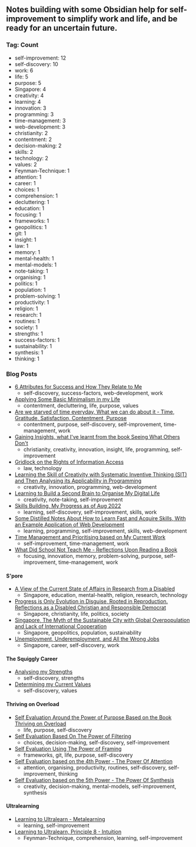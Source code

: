 ## Notes building with some Obsidian help for self-improvement to simplify work and life, and be ready for an uncertain future.
### Tag: Count
- self-improvement: 12
- self-discovery: 10
- work: 6
- life: 5
- purpose: 5
- Singapore: 4
- creativity: 4
- learning: 4
- innovation: 3
- programming: 3
- time-management: 3
- web-development: 3
- christianity: 2
- contentment: 2
- decision-making: 2
- skills: 2
- technology: 2
- values: 2
- Feynman-Technique: 1
- attention: 1
- career: 1
- choices: 1
- comprehension: 1
- decluttering: 1
- education: 1
- focusing: 1
- frameworks: 1
- geopolitics: 1
- git: 1
- insight: 1
- law: 1
- memory: 1
- mental-health: 1
- mental-models: 1
- note-taking: 1
- organising: 1
- politics: 1
- population: 1
- problem-solving: 1
- productivity: 1
- religion: 1
- research: 1
- routines: 1
- society: 1
- strengths: 1
- success-factors: 1
- sustainability: 1
- synthesis: 1
- thinking: 1

### Blog Posts
* [6 Attributes for Success and How They Relate to Me](https://github.com/maxloosmu/MaxVault/blob/main/6%20Attributes%20for%20Success%20and%20How%20They%20Relate%20to%20Me.md)
    + self-discovery, success-factors, web-development, work
* [Applying Some Basic Minimalism in my Life](https://github.com/maxloosmu/MaxVault/blob/main/Applying%20Some%20Basic%20Minimalism%20in%20my%20Life.md)
    + contentment, decluttering, life, purpose, values
* [Are we starved of time everyday, What we can do about it - Time, Gratitude, Satisfaction, Contentment, Purpose](https://github.com/maxloosmu/MaxVault/blob/main/Are%20we%20starved%20of%20time%20everyday%2C%20What%20we%20can%20do%20about%20it%20-%20Time%2C%20Gratitude%2C%20Satisfaction%2C%20Contentment%2C%20Purpose.md)
    + contentment, purpose, self-discovery, self-improvement, time-management, work
* [Gaining Insights, what I've learnt from the book Seeing What Others Don't](https://github.com/maxloosmu/MaxVault/blob/main/Gaining%20Insights%2C%20what%20I've%20learnt%20from%20the%20book%20Seeing%20What%20Others%20Don't.md)
    + christianity, creativity, innovation, insight, life, programming, self-improvement
* [Gridlock on the Rights of Information Access](https://github.com/maxloosmu/MaxVault/blob/main/Gridlock%20on%20the%20Rights%20of%20Information%20Access.md)
    + law, technology
* [Learning the Skill of Creativity with Systematic Inventive Thinking (SIT) and Then Analysing its Applicability in Programming](https://github.com/maxloosmu/MaxVault/blob/main/Learning%20the%20Skill%20of%20Creativity%20with%20Systematic%20Inventive%20Thinking%20(SIT)%20and%20Then%20Analysing%20its%20Applicability%20in%20Programming.md)
    + creativity, innovation, programming, web-development
* [Learning to Build a Second Brain to Organise My Digital Life](https://github.com/maxloosmu/MaxVault/blob/main/Learning%20to%20Build%20a%20Second%20Brain%20to%20Organise%20My%20Digital%20Life.md)
    + creativity, note-taking, self-improvement
* [Skills Building, My Progress as of Aug 2022](https://github.com/maxloosmu/MaxVault/blob/main/Skills%20Building%2C%20My%20Progress%20as%20of%20Aug%202022.md)
    + learning, self-discovery, self-improvement, skills, work
* [Some Distilled Notes About How to Learn Fast and Acquire Skills, With an Example Application of Web Development](https://github.com/maxloosmu/MaxVault/blob/main/Some%20Distilled%20Notes%20About%20How%20to%20Learn%20Fast%20and%20Acquire%20Skills%2C%20With%20an%20Example%20Application%20of%20Web%20Development.md)
    + learning, programming, self-improvement, skills, web-development
* [Time Management and Prioritising based on My Current Work](https://github.com/maxloosmu/MaxVault/blob/main/Time%20Management%20and%20Prioritising%20based%20on%20My%20Current%20Work.md)
    + self-improvement, time-management, work
* [What Did School Not Teach Me - Reflections Upon Reading a Book](https://github.com/maxloosmu/MaxVault/blob/main/What%20Did%20School%20Not%20Teach%20Me%20-%20Reflections%20Upon%20Reading%20a%20Book.md)
    + focusing, innovation, memory, problem-solving, purpose, self-improvement, time-management, work

#### S'pore
* [A View of the Current State of Affairs in Research from a Disabled](https://github.com/maxloosmu/MaxVault/blob/main/S'pore/A%20View%20of%20the%20Current%20State%20of%20Affairs%20in%20Research%20from%20a%20Disabled.md)
    + Singapore, education, mental-health, religion, research, technology
* [Progress is Only Evolution in Disguise, Rooted in Reproduction. Reflections as a Disabled Christian and Responsible Democrat](https://github.com/maxloosmu/MaxVault/blob/main/S'pore/Progress%20is%20Only%20Evolution%20in%20Disguise%2C%20Rooted%20in%20Reproduction.%20Reflections%20as%20a%20Disabled%20Christian%20and%20Responsible%20Democrat.md)
    + Singapore, christianity, life, politics, society
* [Singapore, The Myth of the Sustainable City with Global Overpopulation and Lack of International Cooperation](https://github.com/maxloosmu/MaxVault/blob/main/S'pore/Singapore%2C%20The%20Myth%20of%20the%20Sustainable%20City%20with%20Global%20Overpopulation%20and%20Lack%20of%20International%20Cooperation.md)
    + Singapore, geopolitics, population, sustainability
* [Unemployment, Underemployment, and All the Wrong Jobs](https://github.com/maxloosmu/MaxVault/blob/main/S'pore/Unemployment%2C%20Underemployment%2C%20and%20All%20the%20Wrong%20Jobs.md)
    + Singapore, career, self-discovery, work

#### The Squiggly Career
* [Analysing my Strengths](https://github.com/maxloosmu/MaxVault/blob/main/The%20Squiggly%20Career/Analysing%20my%20Strengths.md)
    + self-discovery, strengths
* [Determining my Current Values](https://github.com/maxloosmu/MaxVault/blob/main/The%20Squiggly%20Career/Determining%20my%20Current%20Values.md)
    + self-discovery, values

#### Thriving on Overload
* [Self Evaluation Around the Power of Purpose Based on the Book Thriving on Overload](https://github.com/maxloosmu/MaxVault/blob/main/Thriving%20on%20Overload/Self%20Evaluation%20Around%20the%20Power%20of%20Purpose%20Based%20on%20the%20Book%20Thriving%20on%20Overload.md)
    + life, purpose, self-discovery
* [Self Evaluation Based On The Power of Filtering](https://github.com/maxloosmu/MaxVault/blob/main/Thriving%20on%20Overload/Self%20Evaluation%20Based%20On%20The%20Power%20of%20Filtering.md)
    + choices, decision-making, self-discovery, self-improvement
* [Self Evaluation Using The Power of Framing](https://github.com/maxloosmu/MaxVault/blob/main/Thriving%20on%20Overload/Self%20Evaluation%20Using%20The%20Power%20of%20Framing.md)
    + frameworks, git, life, purpose, self-discovery
* [Self Evaluation based on the 4th Power - The Power Of Attention](https://github.com/maxloosmu/MaxVault/blob/main/Thriving%20on%20Overload/Self%20Evaluation%20based%20on%20the%204th%20Power%20-%20The%20Power%20Of%20Attention.md)
    + attention, organising, productivity, routines, self-discovery, self-improvement, thinking
* [Self Evaluation based on the 5th Power - The Power Of Synthesis](https://github.com/maxloosmu/MaxVault/blob/main/Thriving%20on%20Overload/Self%20Evaluation%20based%20on%20the%205th%20Power%20-%20The%20Power%20Of%20Synthesis.md)
    + creativity, decision-making, mental-models, self-improvement, synthesis

#### Ultralearning
* [Learning to Ultralearn - Metalearning](https://github.com/maxloosmu/MaxVault/blob/main/Ultralearning/Learning%20to%20Ultralearn%20-%20Metalearning.md)
    + learning, self-improvement
* [Learning to Ultralearn, Principle 8 - Intuition](https://github.com/maxloosmu/MaxVault/blob/main/Ultralearning/Learning%20to%20Ultralearn%2C%20Principle%208%20-%20Intuition.md)
    + Feynman-Technique, comprehension, learning, self-improvement
